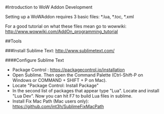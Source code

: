 #Introduction to WoW Addon Development 

Setting up a WoWAddon requires 3 basic files:  *.lua, *.toc, *.xml

For a good tutorial on what these files mean go to wowwiki: http://www.wowwiki.com/AddOn_programming_tutorial

##Tools

###Install Sublime Text: http://www.sublimetext.com/

####Configure Sublime Text
* Package Control : https://packagecontrol.io/installation
* Open Sublime.  Then open the Command Palette (Ctrl-Shift-P on Windows or COMMAND + SHIFT + P on Mac).  
* Locate "Package Control: Install Package"
* In the second list of packages that appear type "Lua".  Locate and install "Lua Dev".  Now you can hit F7 to build Lua files in sublime.
* Install Fix Mac Path (Mac users only): https://github.com/int3h/SublimeFixMacPath